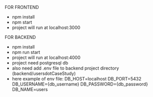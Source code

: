 FOR FRONTEND
- npm install
- npm start
- project will run at localhost:3000

FOR BACKEND
- npm install
- npm run start
- project will run at localhost:4000
- project need postgresql db
- also need add .env file to backend project directory (backend/usersdotCaseStudy)
- here example of env file:
    DB_HOST=localhost
    DB_PORT=5432
    DB_USERNAME={db_username}
    DB_PASSWORD={db_password}
    DB_NAME=users